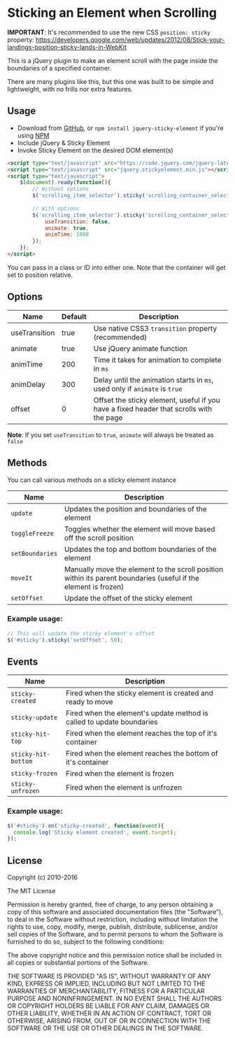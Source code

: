 Sticking an Element when Scrolling
=======================

**IMPORTANT**: It's recommended to use the new CSS `position: sticky` property: https://developers.google.com/web/updates/2012/08/Stick-your-landings-position-sticky-lands-in-WebKit 

This is a jQuery plugin to make an element scroll with the page inside the boundaries of a specified container.

There are many plugins like this, but this one was built to be simple and lightweight, with no frills nor extra features.

## Usage

- Download from [GitHub][download], or `npm install jquery-sticky-element` if you're using [NPM][npm]
- Include jQuery & Sticky Element
- Invoke Sticky Element on the desired DOM element(s)

```html
<script type="text/javascript" src="https://code.jquery.com/jquery-latest.min.js"></script>
<script type="text/javascript" src="jquery.stickyelement.min.js"></script>
<script type="text/javascript">
    $(document).ready(function(){
        // Without options
        $('scrolling_item_selector').sticky('scrolling_container_selector');
        
        // With options
        $('scrolling_item_selector').sticky('scrolling_container_selector', {
            useTransition: false,
            animate: true,
            animTime: 1000
        });
    });
</script>
```

You can pass in a class or ID into either one. Note that the container will get set to position relative.

## Options

| Name  | Default | Description |
| ------------- | ------------- | ------------- |
| useTransition | true | Use native CSS3 `transition` property (recommended) |
| animate | true | Use jQuery animate function |
| animTime | 200 | Time it takes for animation to complete in `ms` |
| animDelay | 300 | Delay until the animation starts in `ms`, used only if `animate` is `true` |
| offset | 0 | Offset the sticky element, useful if you have a fixed header that scrolls with the page |

**Note**: If you set `useTransition` to `true`, `animate` will always be treated as `false`

## Methods

You can call various methods on a sticky element instance

| Name  | Description |
| ------------- | ------------- |
| `update` | Updates the position and boundaries of the element |
| `toggleFreeze` | Toggles whether the element will move based off the scroll position |
| `setBoundaries` | Updates the top and bottom boundaries of the element |
| `moveIt` | Manually move the element to the scroll position within its parent boundaries (useful if the element is frozen) | 
| `setOffset` | Update the offset of the sticky element | 

### Example usage:

```javascript
// This will update the sticky element's offset
$('#sticky').sticky('setOffset', 50);
```

## Events

| Name  | Description |
| ------------- | ------------- |
| `sticky-created` | Fired when the sticky element is created and ready to move |
| `sticky-update` | Fired when the element's update method is called to update boundaries |
| `sticky-hit-top` | Fired when the element reaches the top of it's container |
| `sticky-hit-bottom` | Fired when the element reaches the bottom of it's container |
| `sticky-frozen` | Fired when the element is frozen |
| `sticky-unfrozen` | Fired when the element is unfrozen |

### Example usage:
```javascript
$('#sticky').on('sticky-created', function(event){
  console.log('Sticky element created', event.target);
});
```

## License

Copyright (c) 2010-2016

The MIT License

Permission is hereby granted, free of charge, to any person obtaining a copy of this software and associated documentation files (the "Software"), to deal in the Software without restriction, including without limitation the rights to use, copy, modify, merge, publish, distribute, sublicense, and/or sell copies of the Software, and to permit persons to whom the Software is furnished to do so, subject to the following conditions:

The above copyright notice and this permission notice shall be included in all copies or substantial portions of the Software.

THE SOFTWARE IS PROVIDED "AS IS", WITHOUT WARRANTY OF ANY KIND, EXPRESS OR IMPLIED, INCLUDING BUT NOT LIMITED TO THE WARRANTIES OF MERCHANTABILITY, FITNESS FOR A PARTICULAR PURPOSE AND NONINFRINGEMENT. IN NO EVENT SHALL THE AUTHORS OR COPYRIGHT HOLDERS BE LIABLE FOR ANY CLAIM, DAMAGES OR OTHER LIABILITY, WHETHER IN AN ACTION OF CONTRACT, TORT OR OTHERWISE, ARISING FROM, OUT OF OR IN CONNECTION WITH THE SOFTWARE OR THE USE OR OTHER DEALINGS IN THE SOFTWARE.

[npm]:https://www.npmjs.com/
[download]:https://github.com/EnzoMartin/Sticky-Element/releases/latest
